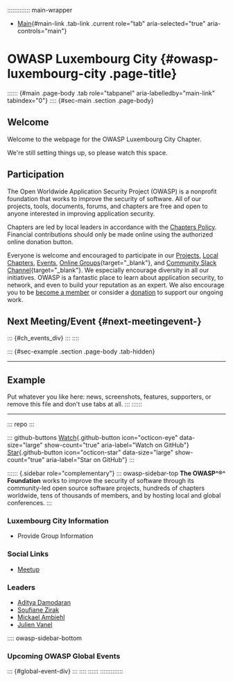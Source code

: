 ::::::::::::: main-wrapper
- [Main](#div-main){#main-link .tab-link .current role="tab"
  aria-selected="true" aria-controls="main"}

# OWASP Luxembourg City {#owasp-luxembourg-city .page-title}

:::::: {#main .page-body .tab role="tabpanel" aria-labelledby="main-link" tabindex="0"}
:::: {#sec-main .section .page-body}
## Welcome

Welcome to the webpage for the OWASP Luxembourg City Chapter.

We're still setting things up, so please watch this space.

## Participation

The Open Worldwide Application Security Project (OWASP) is a nonprofit
foundation that works to improve the security of software. All of our
projects, tools, documents, forums, and chapters are free and open to
anyone interested in improving application security.

Chapters are led by local leaders in accordance with the [Chapters
Policy](../www-policy/operational/chapters-2.html). Financial
contributions should only be made online using the authorized online
donation button.

Everyone is welcome and encouraged to participate in our
[Projects](../projects/index.html), [Local
Chapters](../chapters/index.html), [Events](../events/index.html),
[Online
Groups](https://groups.google.com/a/owasp.com/){target="_blank"}, and
[Community Slack Channel](https://owasp.slack.com/){target="_blank"}. We
especially encourage diversity in all our initiatives. OWASP is a
fantastic place to learn about application security, to network, and
even to build your reputation as an expert. We also encourage you to be
[become a member](../membership/index.html) or consider a
[donation](../donate/index.html) to support our ongoing work.

## Next Meeting/Event {#next-meetingevent-}

::: {#ch_events_div}
:::
::::

::: {#sec-example .section .page-body .tab-hidden}

------------------------------------------------------------------------

## Example

Put whatever you like here: news, screenshots, features, supporters, or
remove this file and don't use tabs at all.
:::
::::::

------------------------------------------------------------------------

::: repo
:::

::: github-buttons
[Watch](https://github.com/owasp/www-chapter-luxembourg-city/subscription){.github-button
icon="octicon-eye" data-size="large" show-count="true"
aria-label="Watch on GitHub"}
[Star](https://github.com/owasp/www-chapter-luxembourg-city){.github-button
icon="octicon-star" data-size="large" show-count="true"
aria-label="Star on GitHub"}
:::

:::::: {.sidebar role="complementary"}
::: owasp-sidebar-top
**The OWASP^®^ Foundation** works to improve the security of software
through its community-led open source software projects, hundreds of
chapters worldwide, tens of thousands of members, and by hosting local
and global conferences.
:::

### Luxembourg City Information

- Provide Group Information

### Social Links

- [Meetup](#)

### Leaders

- [Aditya
  Damodaran](../cdn-cgi/l/email-protection.html#2647424f525f470842474b49424754474866495147555608495441)
- [Soufiane
  Zirak](../cdn-cgi/l/email-protection.html#4c3f23392a252d22296236253e2d270c233b2d3f3c62233e2b)
- [Mickael
  Ambiehl](../cdn-cgi/l/email-protection.html#dfb2b6bcb4bebab3f1beb2bdb6bab7b39fb0a8beacaff1b0adb8)
- [Julien
  Vanel](../cdn-cgi/l/email-protection.html#442e31282d212a6a32252a2128042b332537346a2b3623)

:::: owasp-sidebar-bottom
### Upcoming OWASP Global Events

::: {#global-event-div}
:::
::::
::::::
:::::::::::::
